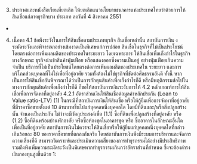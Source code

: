 3. ประกาศและหนังสือเวียนที่ยกเลิก
ให้ยกเลิกแนวนโยบายธนาคารแห่งประเทศไทยว่าด้วยการให้สินเชื่อแก่ภาคธุรกิจบาง
ประเภท ลงวันที่ 4 สิงหาคม 2551
*
4. เนื้อหา
4.1 ข้อพึงระวังในการให้สินเชื่อตามประเภทธุรกิจ
สินเชื่อเหล่านั้น
สถาบันการเงิน งระมัดระวังและพิจารณาอย่างเข้มงวดเป็นพิเศษแก่การปล่อย
สินเชื่อในธุรกิจที่ไม่เป็นประโยชน์โดยตรงต่อการเพิ่มผลผลิตของประเทศในระยะยาว โดยเฉพาะการ
ให้สินเชื่อเพื่อเก็งกำไรในธุรกิจบางลักษณะ ธุรกิจนำเข้าสินค้าฟุ่มเฟือย หรือแสดงออกซึ่งความเป็นอยู่
อย่างฟุ่มเฟือยเกินความจำเป็น บริการที่ไม่เป็นประโยชน์โดยตรงต่อการเพิ่มผลผลิตของประเทศใน
ระยะยาว และการบริโภคส่วนบุคคลที่ไม่ใช่เพื่อที่อยู่อาศัย รวมทั้งต้องไม่ใช่ธุรกิจที่ขัดต่อศีลธรรมอันดี
ทั้งนี้ หากเป็นการให้สินเชื่ออันพิจารณาได้ว่าเป็นการกักตุนสินค้าเพื่อเก็งกำไรก็ดี
หรือมีพฤติกรรมส่อไปในทางการกักตุนสินค้าเพื่อเก็งกำไรก็ดี ก็ขอให้สถาบันการเงินระงับการให้
4.2 หลักเกณฑ์การให้สินเชื่อเพื่อการจัดหาที่อยู่อาศัย
4.2.1 อัตราส่วนเงินให้สินเชื่อต่อมูลค่าหลักประกัน (Loan to Value ratio-LTV)
(1) ในกรณีที่สถาบันการเงินให้สินเชื่อ หรือให้กู้ยืมเพื่อการจัดหาที่อยู่อาศัย
ที่มีราคาซื้อขายตั้งแต่ 10 ล้านบาทขึ้นไปแก่บุคคลหนึ่งบุคคลใด โดยมีที่ดินและ/หรือสิ่งปลูกสร้างนั้น
จำนองเป็นประกัน ไม่ว่าจะมีวัตถุประสงค์เพื่อ
(1.1) ซื้อที่ดินเพื่อปลูกสร้างที่อยู่อาศัย หรือ
(1.2) ซื้อที่ดินพร้อมบ้านพักอาศัย หรือซื้อห้องชุดในอาคารชุด หรือ
ซื้ออาคารในลักษณะอื่นใด เพื่อเป็นที่อยู่อาศัย
สถาบันการเงินไม่ควรจะให้สินเชื่อหรือให้กู้ยืมแก่บุคคลหนึ่งบุคคลใดที่กล่าว
เกินร้อยละ 80 ของราคาซื้อขายที่ตกลงกันจริง โดยสถาบันการเงินพึงมีระบบการบริหารและจัดการ
ความเสี่ยงที่ดี สามารถวิเคราะห์และประเมินความเสี่ยงของการทำธุรกรรมได้อย่างมีประสิทธิภาพ
รวมถึงพึงเพิ่มความระมัดระวังเป็นพิเศษหากทำธุรกรรมเกินกว่าอัตราส่วนที่กำหนด ซึ่งจะต้องดำรง
เงินกองทุนสูงขึ้นด้วย
1:
